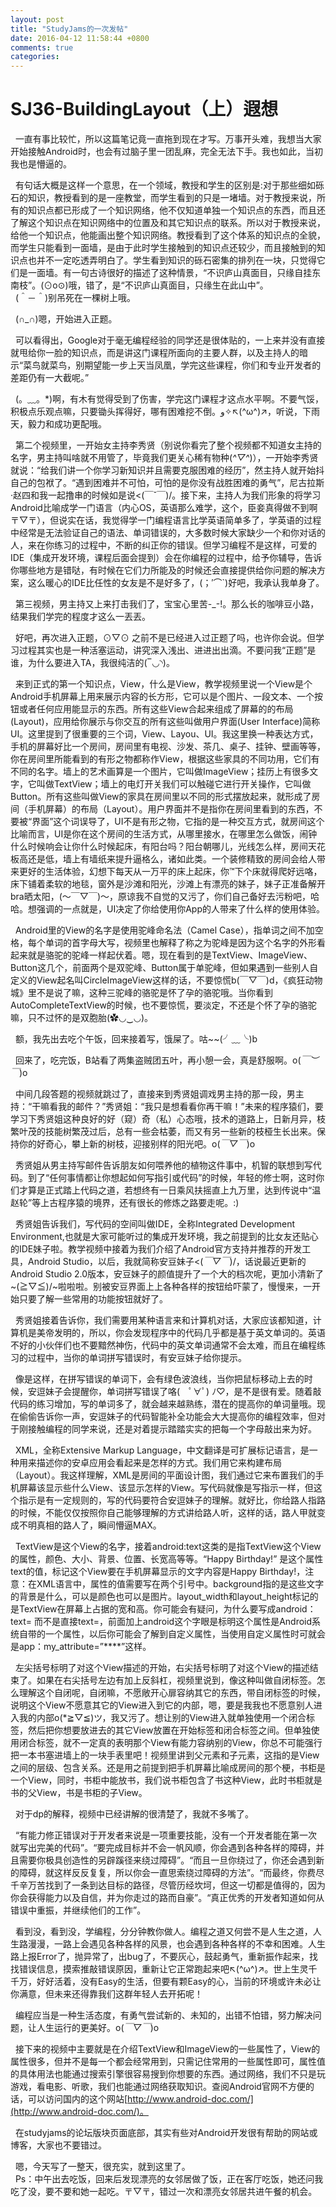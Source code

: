 ```yaml
---
layout: post
title: "StudyJams的一次发帖"
date: 2016-04-12 11:58:44 +0800
comments: true
categories: 
---
```


# SJ36-BuildingLayout（上）遐想 #

&nbsp;&nbsp;一直有事比较忙，所以这篇笔记竟一直拖到现在才写。万事开头难，我想当大家开始接触Android时，也会有过脑子里一团乱麻，完全无法下手。我也如此，当初我也是懵逼的。

&nbsp;&nbsp;有句话大概是这样一个意思，在一个领域，教授和学生的区别是:对于那些细如砾石的知识，教授看到的是一座教堂，而学生看到的只是一堵墙。<!--more-->对于教授来说，所有的知识点都已形成了一个知识网络，他不仅知道单独一个知识点的东西，而且还了解这个知识点在知识网络中的位置及和其它知识点的联系。所以对于教授来说，给他一个知识点，他能画出整个知识网络。教授看到了这个体系的知识点的全貌，而学生只能看到一面墙，是由于此时学生接触到的知识点还较少，而且接触到的知识点也并不一定吃透弄明白了。学生看到知识的砾石密集的排列在一块，只觉得它们是一面墙。有一句古诗很好的描述了这种情景，“不识庐山真面目，只缘自挂东南枝”。(⊙o⊙)哦，错了，是“不识庐山真面目，只缘生在此山中”。  
&nbsp;&nbsp;(＾－＾)别吊死在一棵树上哦。  

&nbsp;&nbsp;(∩_∩)嗯，开始进入正题。  

&nbsp;&nbsp;可以看得出，Google对于毫无编程经验的同学还是很体贴的，一上来并没有直接就甩给你一脸的知识点，而是讲这门课程所面向的主要人群，以及主持人的暗示“菜鸟就菜鸟，别期望能一步上天当凤凰，学完这些课程，你们和专业开发者的差距仍有一大截呢。”  

&nbsp;&nbsp;(。﹏。*)啊，有木有觉得受到了伤害，学完这门课程才这点水平啊。不要气馁，积极点乐观点嘛，只要锄头挥得好，哪有困难挖不倒。و✧↖(^ω^)↗，听说，下雨天，毅力和成功更配哦。
  
&nbsp;&nbsp;第二个视频里，一开始女主持李秀贤（别说你看完了整个视频都不知道女主持的名字，男主持叫啥就不用管了，毕竟我们更关心稀有物种(*^▽^*)），一开始李秀贤就说：“给我们讲一个你学习新知识并且需要克服困难的经历”，然主持人就开始抖自己的包袱了。“遇到困难并不可怕，可怕的是你没有战胜困难的勇气”，尼古拉斯·赵四和我一起撸串的时候如是说<(￣ˇ￣)/。接下来，主持人为我们形象的将学习Android比喻成学一门语言（内心OS，英语那么难学，这个，臣妾真得做不到啊〒▽〒），但说实在话，我觉得学一门编程语言比学英语简单多了，学英语的过程中经常是无法验证自己的语法、单词错误的，大多数时候大家缺少一个和你对话的人，来在你练习的过程中，不断的纠正你的错误。但学习编程不是这样，可爱的IDE（集成开发环境，课程后面会提到）会在你编程的过程中，给予你辅导，告诉你哪些地方是错哒，有时候在它们力所能及的时候还会直接提供给你问题的解决方案，这么暖心的IDE比任性的女友是不是好多了，(；′⌒`)好吧，我承认我单身了。  

&nbsp;&nbsp;第三视频，男主持又上来打击我们了，宝宝心里苦-_-!。那么长的咖啡豆小路，结果我们学完的程度才这么一丟丟。

&nbsp;&nbsp;好吧，再次进入正题，⊙▽⊙ 之前不是已经进入过正题了吗，也许你会说。但学习过程其实也是一种活塞运动，讲究深入浅出、进进出出滴。不要问我“正题”是谁，为什么要进入TA，我很纯洁的(‾◡◝)。

&nbsp;&nbsp;来到正式的第一个知识点，View，什么是View，教学视频里说一个View是个Android手机屏幕上用来展示内容的长方形，它可以是个图片、一段文本、一个按钮或者任何应用能显示的东西。所有这些View合起来组成了屏幕的的布局(Layout)，应用给你展示与你交互的所有这些叫做用户界面(User Interface)简称UI。这里提到了很重要的三个词，View、Layou、UI。我这里换一种表达方式，手机的屏幕好比一个房间，房间里有电视、沙发、茶几、桌子、挂钟、壁画等等，你在房间里所能看到的有形之物都称作View，根据这些家具的不同功用，它们有不同的名字。墙上的艺术画算是一个图片，它叫做ImageView；挂历上有很多文字，它叫做TextView；墙上的电灯开关我们可以触碰它进行开关操作，它叫做Button。所有这些叫做View的家具在房间里以不同的形式摆放起来，就形成了房间（手机屏幕）的布局（Layout）。用户界面并不是指你在房间里看到的东西，不要被“界面”这个词误导了，UI不是有形之物，它指的是一种交互方式，就房间这个比喻而言，UI是你在这个房间的生活方式，从哪里接水，在哪里怎么做饭，闹钟什么时候响会让你什么时候起床，有阳台吗？阳台朝哪儿，光线怎么样，房间天花板高还是低，墙上有墙纸来提升逼格么，诸如此类。一个装修精致的房间会给人带来更好的生活体验，幻想下每天从一万平的床上起床，你™下个床就得爬好远咯，床下铺着柔软的地毯，窗外是沙滩和阳光，沙滩上有漂亮的妹子，妹子正准备解开bra晒太阳，(～￣▽￣)～，原谅我不自觉的又污了，你们自己备好去污粉吧，哈哈。想强调的一点就是，UI决定了你给使用你App的人带来了什么样的使用体验。

&nbsp;&nbsp;Android里的View的名字是使用驼峰命名法（Camel Case），指单词之间不加空格，每个单词的首字母大写，视频里也解释了称之为驼峰是因为这个名字的外形看起来就是骆驼的驼峰一样起伏着。嗯，现在看到的是TextView、ImageView、Button这几个，前面两个是双驼峰、Button属于单驼峰，但如果遇到一些别人自定义的View起名叫CircleImageView这样的话，不要惊慌b(￣▽￣)d，《疯狂动物城》里不是说了嘛，这种三驼峰的骆驼是怀了孕的骆驼哦。当你看到AutoCompleteTextView的时候，也不要惊慌，要淡定，不还是个怀了孕的骆驼嘛，只不过怀的是双胞胎(✿◡‿◡)。  

&nbsp;&nbsp;额，我先出去吃个午饭，回来接着写，饿屎了。咕~~(╯﹏╰)b
  
&nbsp;&nbsp;回来了，吃完饭，B站看了两集盗贼团五叶，再小憩一会，真是舒服啊。o(*￣︶￣*)o

&nbsp;&nbsp;中间几段答题的视频就跳过了，直接来到秀贤姐调戏男主持的那一段，男主持：“干嘛看我的邮件？”秀贤姐：“我只是想看看你再干嘛！”未来的程序猿们，要学习下秀贤姐这种良好的好（窥）奇（私）心态哦，技术的道路上，日新月异，枝繁叶茂的技能树繁茂过后，总有一些会枯萎，而又有另一些新的枝桠生长出来。保持你的好奇心，攀上新的树枝，迎接别样的阳光吧。o(*￣▽￣*)o

&nbsp;&nbsp;秀贤姐从男主持写邮件告诉朋友如何喂养他的植物这件事中，机智的联想到写代码。到了“任何事情都让你想起如何写指引或代码”的时候，年轻的修士啊，这时你们才算是正式踏上代码之道，若想终有一日乘风扶摇直上九万里，达到传说中“温赵轮”等上古程序猿的境界，还有很长的修炼之路要走呢。:)

&nbsp;&nbsp;秀贤姐告诉我们，写代码的空间叫做IDE，全称Integrated Development Environment,也就是大家可能听过的集成开发环境，我之前提到的比女友还贴心的IDE妹子啦。教学视频中接着为我们介绍了Android官方支持并推荐的开发工具，Android Studio，以后，我就简称安豆妹子<(*￣▽￣*)/，话说最近更新的Android Studio 2.0版本，安豆妹子的颜值提升了一个大的档次呢，更加小清新了~\(≧▽≦)/~啦啦啦。别被安豆界面上上各种各样的按钮给吓蒙了，慢慢来，一开始只要了解一些常用的功能按钮就好了。

&nbsp;&nbsp;秀贤姐接着告诉你，我们需要用某种语言来和计算机对话，大家应该都知道，计算机是美帝发明的，所以，你会发现程序中的代码几乎都是基于英文单词的。英语不好的小伙伴们也不要黯然神伤，代码中的英文单词通常不会太难，而且在编程练习的过程中，当你的单词拼写错误时，有安豆妹子给你提示。

&nbsp;&nbsp;像是这样，在拼写错误的单词下，会有绿色波浪线，当你把鼠标移动上去的时候，安逗妹子会提醒你，单词拼写错误了咯(　ﾟ∀ﾟ) ﾉ♡，是不是很有爱。随着敲代码的练习增加，写的单词多了，就会越来越熟练，潜在的提高你的单词量哦。现在偷偷告诉你一声，安逗妹子的代码智能补全功能会大大提高你的编程效率，但对于刚接触编程的同学来说，还是对着提示踏踏实实的把每一个字母敲出来为好。

&nbsp;&nbsp;XML，全称Extensive Markup Language，中文翻译是可扩展标记语言，是一种用来描述你的安卓应用会看起来是怎样的方式。我们用它来构建布局（Layout）。我这样理解，XML是房间的平面设计图，我们通过它来布置我们的手机屏幕该显示些什么View、该显示怎样的View。写代码就像是写指示一样，但这个指示是有一定规则的，写的代码要符合安逗妹子的理解。就好比，你给路人指路的时候，不能仅仅按照你自己能够理解的方式讲给路人听，这样的话，路人甲就变成不明真相的路人了，瞬间懵逼MAX。

&nbsp;&nbsp;TextView是这个View的名字，接着android:text这类的是指TextView这个View的属性，颜色、大小、背景、位置、长宽高等等。“Happy Birthday!” 是这个属性text的值，标记这个View要在手机屏幕显示的文字内容是Happy Birthday!，注意：在XML语言中，属性的值需要写在两个引号中。background指的是这些文字的背景是什么，可以是颜色也可以是图片。layout_width和layout_height标记的是TextView在屏幕上占据的宽和高。你可能会有疑问，为什么要写成android：text=  而不是直接text=，前面加上android这个字眼是标明这个属性是Android系统自带的一个属性，以后你可能会了解到自定义属性，当使用自定义属性时可就会是app：my_attribute=”****”这样。

&nbsp;&nbsp;左尖括号标明了对这个View描述的开始，右尖括号标明了对这个View的描述结束了。如果在右尖括号左边有加上反斜杠，视频里说到，像这种叫做自闭标签。怎么理解这个自闭呢，自闭嘛，不愿敞开心扉容纳其它的东西，带自闭标签的时候，说明这个View不愿意其它的View进入到它的内部，嗯，要是我我也不愿意别人进入我的内部o(*≧▽≦)ツ，我又污了。想让别的View进入就单独使用一个闭合标签</TextView>，然后把你想要放进去的其它View放置在开始标签和闭合标签之间。但单独使用闭合标签，就不一定真的表明那个View有能力容纳别的View，你总不可能强行把一本书塞进墙上的一块手表里吧！视频里讲到父元素和子元素，这指的是View之间的层级、包含关系。还是用之前提到把手机屏幕比喻成房间的那个梗，书柜是一个View，同时，书柜中能放书，我们说书柜包含了书这种View，此时书柜就是书的父View，书是书柜的子View。

&nbsp;&nbsp;对于dp的解释，视频中已经讲解的很清楚了，我就不多嘴了。

&nbsp;&nbsp;“有能力修正错误对于开发者来说是一项重要技能，没有一个开发者能在第一次就写出完美的代码”。“要完成目标并不会一帆风顺，你会遇到各种各样的障碍，并且需要你极具创造性的另辟蹊径来绕过障碍”。“而且一旦你绕过了，你还会遇到新的障碍，就这样反反复复，所以你会一直思索绕过障碍的方法”。“而最终，你费尽千辛万苦找到了一条到达目标的路径，尽管历经坎坷，但这一切都是值得的，因为你会获得能力以及自信，并为你走过的路而自豪”。“真正优秀的开发者知道如何从错误中重振，并继续他们的工作”。

&nbsp;&nbsp;看到没，看到没，学编程，分分钟教你做人。编程之道又何尝不是人生之道，人生路漫漫，一路上会遇见各种各样的风景，也会遇到各种各样的不幸和困难。人生路上报Error了，抛异常了，出bug了，不要灰心，鼓起勇气，重新振作起来，找找错误信息，摸索推敲错误原因，重新让它正常跑起来吧↖(^ω^)↗。世上生灵千千万，好好活着，没有Easy的生活，但要有颗Easy的心，当前的环境或许未必让你满意，但未来还得靠我们这群年轻人去开拓呢！


&nbsp;&nbsp;编程应当是一种生活态度，有勇气尝试新的、未知的，出错不怕错，努力解决问题，让人生运行的更美好。o(*￣▽￣*)o

&nbsp;&nbsp;接下来的视频中主要就是在介绍TextView和ImageView的一些属性了，View的属性很多，但并不是每一个都会经常用到，只需记住常用的一些属性即可，属性值的具体用法也能通过搜索引擎很容易搜到你想要的东西。通过网络，我们不只是玩游戏，看电影、听歌，我们也能通过网络获取知识。查阅Android官网不方便的话，可以访问国内的这个网站[http://www.android-doc.com/](http://www.android-doc.com/)。

&nbsp;&nbsp;在studyjams的论坛版块页面底部，其实有些对Android开发很有帮助的网站或博客，大家也不要错过。

&nbsp;&nbsp;嗯，今天写了一整天，很充实，就到这里了。  
&nbsp;&nbsp;Ps：中午出去吃饭，回来后发现漂亮的女邻居做了饭，正在客厅吃饭，她还问我吃了没，要不要和她一起吃。〒▽〒，错过一次和漂亮女邻居共进午餐的机会。

